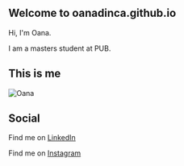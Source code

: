 ## Welcome to oanadinca.github.io

Hi, I'm Oana.

I am a masters student at PUB.

## This is me

![Oana](https://github.com/oanadinca/oanadinca.github.io/blob/master/"poza_profil.JPG")

## Social

Find me on [LinkedIn](https://www.linkedin.com/in/oana-maria-dinc%C4%83-75024a133/)

Find me on [Instagram](https://www.instagram.com/oana.di/)


